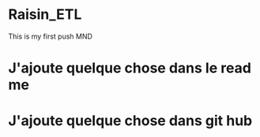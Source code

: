 # Raisin_ETL
This is my first push MND
# J'ajoute quelque chose dans le read me
# J'ajoute quelque chose dans git hub 
